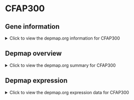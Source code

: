 <h1>CFAP300</h1>

<h2>Gene information</h2>
<details>
  <summary>Click to view the depmap.org information for CFAP300</summary>
  <iframe src="https://depmap.org/portal/gene/CFAP300?tab=about" style="border:none;width:100%;height:800px"></iframe>
</details>

<h2>Depmap overview</h2>
<details>
  <summary>Click to view the depmap.org summary for CFAP300</summary>
  <iframe src="https://depmap.org/portal/gene/CFAP300?tab=overview" style="border:none;width:100%;height:800px"></iframe>
</details>

<h2>Depmap expression</h2>
<details>
  <summary>Click to view the depmap.org expression data for CFAP300</summary>
  <iframe src="https://depmap.org/portal/gene/CFAP300?tab=characterization" style="border:none;width:100%;height:800px"></iframe>
</details>


<!--
<h2>Reactome Pathway diagram</h2>
<details>
  <summary>Click to view Reactome pathway for CFAP300</summary>
  PNAME
</details>
-->


